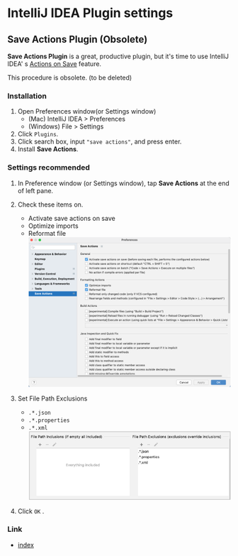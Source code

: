 # IntelliJ IDEA Plugin settings

## Save Actions Plugin (Obsolete)

**Save Actions Plugin** is a great, productive plugin, but it's time to use IntelliJ IDEA'
s [Actions on Save](actions_on_save.md) feature.

This procedure is obsolete. (to be deleted)

### Installation

1. Open Preferences window(or Settings window)
    - (Mac) IntelliJ IDEA > Preferences
    - (Windows) File > Settings
1. Click `Plugins`.
1. Click search box, input `"save actions"`, and press enter.
1. Install **Save Actions**.

### Settings recommended

1. In Preference window (or Settings window), tap **Save Actions** at the end of left pane.
1. Check these items on.
    - Activate save actions on save
    - Optimize imports
    - Reformat file
      <br>![save_actions_1](../basic/_images/save_actions_1.png)

1. Set File Path Exclusions
    - `.*.json`
    - `.*.properties`
    - `.*.xml`
      <br>![save_actions_2](../basic/_images/save_actions_2.png)

1. Click `OK` .

### Link

- [index](../index.md)

